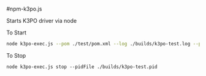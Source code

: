 #npm-k3po.js

Starts K3PO driver via node

To Start
```bash
node k3po-exec.js --pom ./test/pom.xml --log ./builds/k3po-test.log --pidFile ./builds/k3po-test.pid start
```

To Stop
```
node k3po-exec.js stop --pidFile ./builds/k3po-test.pid
```
